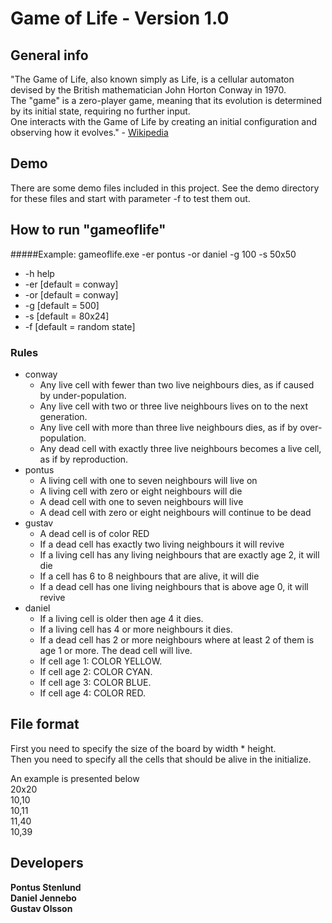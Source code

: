 Game of Life - Version 1.0
=====================================

General info
------------
"The Game of Life, also known simply as Life, is a cellular automaton devised by the British mathematician John Horton Conway in 1970.  
The "game" is a zero-player game, meaning that its evolution is determined by its initial state, requiring no further input.  
One interacts with the Game of Life by creating an initial configuration and observing how it evolves." - [Wikipedia](https://en.wikipedia.org/wiki/Conway%27s_Game_of_Life)

Demo
------------
There are some demo files included in this project. See the demo directory for these files and start with parameter -f <filename> to test them out.

How to run "gameoflife"
------------------------
#####Example: gameoflife.exe -er pontus -or daniel -g 100 -s 50x50

* -h help
* -er <even rulename> [default = conway]
* -or <odd rulename> [default = conway]
* -g <generations> [default = 500]
* -s <widthxheight> [default = 80x24]
* -f <filename> [default = random state]

### Rules  
- conway
	* Any live cell with fewer than two live neighbours dies, as if caused by under-population.
	* Any live cell with two or three live neighbours lives on to the next generation.
	* Any live cell with more than three live neighbours dies, as if by over-population.
	* Any dead cell with exactly three live neighbours becomes a live cell, as if by reproduction.
- pontus
	* A living cell with one to seven neighbours will live on
	* A living cell with zero or eight neighbours will die
	* A dead cell with one to seven neighbours will live
	* A dead cell with zero or eight neighbours will continue to be dead
- gustav
	* A dead cell is of color RED
	* If a dead cell has exactly two living neighbours it will revive
	* If a living cell has any living neighbours that are exactly age 2, it will die
	* If a cell has 6 to 8 neighbours that are alive, it will die
	* If a dead cell has one living neighbours that is above age 0, it will revive
- daniel
	* If a living cell is older then age 4 it dies.
	* If a living cell has 4 or more neighbours it dies.
	* If a dead cell has 2 or more neighbours where at least 2 of them is age 1 or more. The dead cell will live.
	* If cell age 1: COLOR YELLOW.
	* If cell age 2: COLOR CYAN.
	* If cell age 3: COLOR BLUE.
	* If cell age 4: COLOR RED.


File format
------------------------
First you need to specify the size of the board by width * height.  
Then you need to specify all the cells that should be alive in the initialize.  
  
An example is presented below  
20x20  
10,10  
10,11  
11,40  
10,39  


Developers
-----------
__Pontus Stenlund__  
__Daniel Jennebo__  
__Gustav Olsson__
